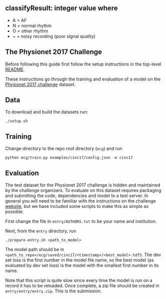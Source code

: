 
## classifyResult: integer value where
- A = AF
- N = normal rhythm
- O = other rhythm
- ~ = noisy recording (poor signal quality)

## The Physionet 2017 Challenge 

Before following this guide first follow the setup instructions in the top-level
[README](../../README.md).

These instructions go through the training and evaluation of a model on the
[Physionet 2017 challenge](https://www.physionet.org/challenge/2017/) dataset.

## Data

To download and build the datasets run:

```
./setup.sh
```

## Training

Change directory to the repo root directory (`ecg`) and run

```
python ecg/train.py examples/cinc17/config.json -e cinc17
```

## Evaluation

The test dataset for the Physionet 2017 challenge is hidden and maintained by
the challenge organizers. To evaluate on this dataset requires packaging and
submitting the code, dependencies and model to a test server. In general you
will need to be familiar with the instructions on the challenge
[website](https://www.physionet.org/challenge/2017/), but we have included some
scripts to make this as simple as possible.

First change the file in `entry/AUTHORS.txt` to be your name and institution.

Next, from the `entry` directory, run

```
./prepare-entry.sh <path_to_model>
```

The model path should be in
`<path_to_repo>/ecg/saved/cinc17/<timestamp>/<best_model>.hdf5`. The dev set
loss is the first number in the model file name, so the best model (as
evaluated by dev set loss) is the model with the smallest first number in its
name.

Note that this script is quite slow since every time the model is run on a
record it has to be reloaded. Once complete, a zip file should be created in
`entry/entry/entry.zip`. This is the submission.
